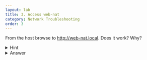 ```yaml
---
layout: lab
title: 3. Access web-nat
category: Network Troubleshooting
order: 3
---
```

From the host browse to http://web-nat.local. Does it work? Why? 

<details>
<summary markdown="span"> Hint </summary>

Remember that we have NAT

</details>

<details>
<summary markdown="span"> Answer </summary>

The `192.168.10.0/24` network is not routable from the host network, which means IP packets cannot travel to 192.168.10.10 (web-nat.local). 

How _could_ we solve this problem?

#### Port forwarding

Try browsing http://nat-vm.local:8080 from the Host machine. What happens? 

This uses port forwarding. We use iptables on Linux to configure this. Take a look at the rules by ssh-ing to `nat-vm.local` and run `sudo iptables -L -t nat -v -n`

This is the output you'll see.

```
root@nat-vm:/home/rgadmin# iptables -L -t nat -v -n
Chain PREROUTING (policy ACCEPT 62 packets, 6753 bytes)
 pkts bytes target     prot opt in     out     source               destination
    2   104 DNAT       tcp  --  *      *       0.0.0.0/0            0.0.0.0/0            tcp dpt:8080 to:192.168.10.10:80

Chain INPUT (policy ACCEPT 46 packets, 5630 bytes)
 pkts bytes target     prot opt in     out     source               destination

Chain OUTPUT (policy ACCEPT 32 packets, 2219 bytes)
 pkts bytes target     prot opt in     out     source               destination

Chain POSTROUTING (policy ACCEPT 2 packets, 104 bytes)
 pkts bytes target     prot opt in     out     source               destination
   48  3342 MASQUERADE  all  --  *      ens33   0.0.0.0/0            0.0.0.0/0
```

For this example, we care about the first `PREROUTING` stage. 

You can see that it's doing Destination NAT (DNAT), on the TCP protocol. We're allowing any source and any destination, and the exact translation we're going to apply is `tcp dpt:8080 to:192.168.10.10:80`. Loosely, that's 'take inbound connections to me on TCP port 8080, and send them to host 192.168.10.10 on port 80'. 

In the background, iptables then takes care of forwarding the request it received on port 8080 to port 80 of the _actual_ web server and then relaying the response back to the original client (the host machine, in this case). Remember, when it forwards the request, it rewrites the source IP header, which means the web server thinks that `nat-vm` made the request, not the host machine. 

</details>